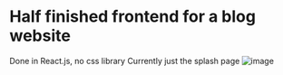 # Half finished frontend for a blog website
Done in React.js, no css library
Currently just the splash page
![image](https://github.com/user-attachments/assets/5a22c2bf-664f-4373-b539-6cfe52021eba)
